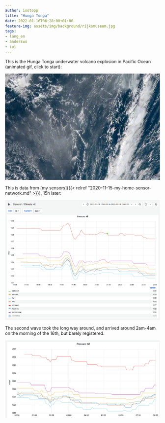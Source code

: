 ```yaml
---
author: isotopp
title: "Hunga Tonga"
date: 2022-01-16T06:28:00+01:00
feature-img: assets/img/background/rijksmuseum.jpg
tags:
- lang_en
- anderswo
- iot
---
```


This is the Hunga Tonga underwater volcano explosion in Pacific Ocean (animated gif, click to start):

![](/uploads/2022/01/hunga-tonga3.gif)

This is data from [my sensors]({{< relref "2020-11-15-my-home-sensor-network.md" >}}), 15h later:

![](/uploads/2022/01/hunga-tonga.png)

The second wave took the long way around, and arrived around 2am-4am on the morning of the 16th, but barely registered.

![](/uploads/2022/01/hunga-tonga2.png)
